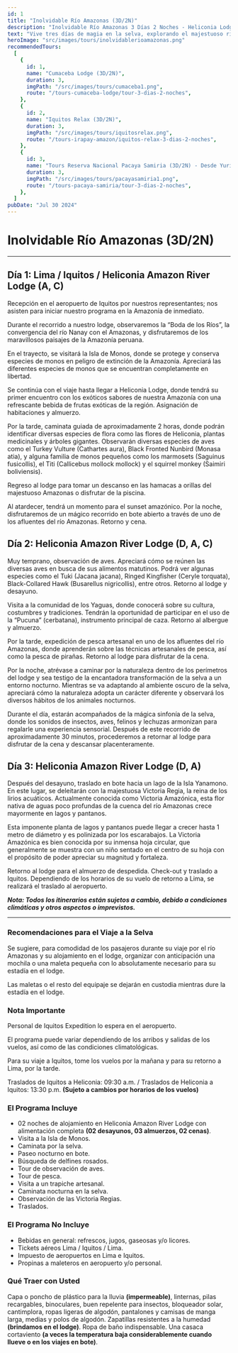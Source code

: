 ```yaml
---
id: 1
title: "Inolvidable Río Amazonas (3D/2N)"
description: "Inolvidable Río Amazonas 3 Días 2 Noches - Heliconia Lodge"
text: "Vive tres días de magia en la selva, explorando el majestuoso río Amazonas y disfrutando de la naturaleza, el confort y la aventura."
heroImage: "src/images/tours/inolvidablerioamazonas.png"
recommendedTours:
  [
    {
      id: 1,
      name: "Cumaceba Lodge (3D/2N)",
      duration: 3,
      imgPath: "/src/images/tours/cumaceba1.png",
      route: "/tours-cumaceba-lodge/tour-3-dias-2-noches",
    },
    {
      id: 2,
      name: "Iquitos Relax (3D/2N)",
      duration: 3,
      imgPath: "/src/images/tours/iquitosrelax.png",
      route: "/tours-irapay-amazon/iquitos-relax-3-dias-2-noches",
    },
    {
      id: 3,
      name: "Tours Reserva Nacional Pacaya Samiria (3D/2N) - Desde Yurimaguas",
      duration: 3,
      imgPath: "/src/images/tours/pacayasamiria1.png",
      route: "/tours-pacaya-samiria/tour-3-dias-2-noches",
    },
  ]
pubDate: "Jul 30 2024"
---
```


# Inolvidable Río Amazonas (3D/2N)

---

## Día 1: Lima / Iquitos / Heliconia Amazon River Lodge (A, C)

Recepción en el aeropuerto de Iquitos por nuestros representantes; nos asisten para iniciar nuestro programa en la Amazonía de inmediato.

Durante el recorrido a nuestro lodge, observaremos la “Boda de los Ríos”, la convergencia del río Nanay con el Amazonas, y disfrutaremos de los maravillosos paisajes de la Amazonía peruana.

En el trayecto, se visitará la Isla de Monos, donde se protege y conserva especies de monos en peligro de extinción de la Amazonía. Apreciará las diferentes especies de monos que se encuentran completamente en libertad.

Se continúa con el viaje hasta llegar a Heliconia Lodge, donde tendrá su primer encuentro con los exóticos sabores de nuestra Amazonía con una refrescante bebida de frutas exóticas de la región. Asignación de habitaciones y almuerzo.

Por la tarde, caminata guiada de aproximadamente 2 horas, donde podrán identificar diversas especies de flora como las flores de Heliconia, plantas medicinales y árboles gigantes. Observarán diversas especies de aves como el Turkey Vulture (Cathartes aura), Black Fronted Nunbird (Monasa atia), y alguna familia de monos pequeños como los marmosets (Saguinus fusicollis), el Titi (Callicebus mollock mollock) y el squirrel monkey (Saimiri boliviensis).

Regreso al lodge para tomar un descanso en las hamacas a orillas del majestuoso Amazonas o disfrutar de la piscina.

Al atardecer, tendrá un momento para el sunset amazónico. Por la noche, disfrutaremos de un mágico recorrido en bote abierto a través de uno de los afluentes del río Amazonas. Retorno y cena.

## Día 2: Heliconia Amazon River Lodge (D, A, C)

Muy temprano, observación de aves. Apreciará cómo se reúnen las diversas aves en busca de sus alimentos matutinos. Podrá ver algunas especies como el Tuki (Jacana jacana), Ringed Kingfisher (Ceryle torquata), Black-Collared Hawk (Busarellus nigricollis), entre otros. Retorno al lodge y desayuno.

Visita a la comunidad de los Yaguas, donde conocerá sobre su cultura, costumbres y tradiciones. Tendrán la oportunidad de participar en el uso de la “Pucuna” (cerbatana), instrumento principal de caza. Retorno al albergue y almuerzo.

Por la tarde, expedición de pesca artesanal en uno de los afluentes del río Amazonas, donde aprenderán sobre las técnicas artesanales de pesca, así como la pesca de pirañas. Retorno al lodge para disfrutar de la cena.

Por la noche, atrévase a caminar por la naturaleza dentro de los perímetros del lodge y sea testigo de la encantadora transformación de la selva a un entorno nocturno. Mientras se va adaptando al ambiente oscuro de la selva, apreciará cómo la naturaleza adopta un carácter diferente y observará los diversos hábitos de los animales nocturnos.

Durante el día, estarán acompañados de la mágica sinfonía de la selva, donde los sonidos de insectos, aves, felinos y lechuzas armonizan para regalarle una experiencia sensorial. Después de este recorrido de aproximadamente 30 minutos, procederemos a retornar al lodge para disfrutar de la cena y descansar placenteramente.

## Día 3: Heliconia Amazon River Lodge (D, A)

Después del desayuno, traslado en bote hacia un lago de la Isla Yanamono. En este lugar, se deleitarán con la majestuosa Victoria Regia, la reina de los lirios acuáticos. Actualmente conocida como Victoria Amazónica, esta flor nativa de aguas poco profundas de la cuenca del río Amazonas crece mayormente en lagos y pantanos.

Esta imponente planta de lagos y pantanos puede llegar a crecer hasta 1 metro de diámetro y es polinizada por los escarabajos. La Victoria Amazónica es bien conocida por su inmensa hoja circular, que generalmente se muestra con un niño sentado en el centro de su hoja con el propósito de poder apreciar su magnitud y fortaleza.

Retorno al lodge para el almuerzo de despedida. Check-out y traslado a Iquitos. Dependiendo de los horarios de su vuelo de retorno a Lima, se realizará el traslado al aeropuerto.

**_Nota: Todos los itinerarios están sujetos a cambio, debido a condiciones climáticas y otros aspectos o imprevistos._**

---

### Recomendaciones para el Viaje a la Selva

Se sugiere, para comodidad de los pasajeros durante su viaje por el río Amazonas y su alojamiento en el lodge, organizar con anticipación una mochila o una maleta pequeña con lo absolutamente necesario para su estadía en el lodge.

Las maletas o el resto del equipaje se dejarán en custodia mientras dure la estadía en el lodge.

### Nota Importante

Personal de Iquitos Expedition lo espera en el aeropuerto.

El programa puede variar dependiendo de los arribos y salidas de los vuelos, así como de las condiciones climatológicas.

Para su viaje a Iquitos, tome los vuelos por la mañana y para su retorno a Lima, por la tarde.

Traslados de Iquitos a Heliconia: 09:30 a.m. / Traslados de Heliconia a Iquitos: 13:30 p.m. **(Sujeto a cambios por horarios de los vuelos)**

### El Programa Incluye

- 02 noches de alojamiento en Heliconia Amazon River Lodge con alimentación completa **(02 desayunos, 03 almuerzos, 02 cenas)**.
- Visita a la Isla de Monos.
- Caminata por la selva.
- Paseo nocturno en bote.
- Búsqueda de delfines rosados.
- Tour de observación de aves.
- Tour de pesca.
- Visita a un trapiche artesanal.
- Caminata nocturna en la selva.
- Observación de las Victoria Regias.
- Traslados.

### El Programa No Incluye

- Bebidas en general: refrescos, jugos, gaseosas y/o licores.
- Tickets aéreos Lima / Iquitos / Lima.
- Impuesto de aeropuertos en Lima e Iquitos.
- Propinas a maleteros en aeropuerto y/o personal.

### Qué Traer con Usted

Capa o poncho de plástico para la lluvia **(impermeable)**, linternas, pilas recargables, binoculares, buen repelente para insectos, bloqueador solar, cantimplora, ropas ligeras de algodón, pantalones y camisas de manga larga, medias y polos de algodón. Zapatillas resistentes a la humedad **(brindamos en el lodge)**. Ropa de baño indispensable. Una casaca cortaviento **(a veces la temperatura baja considerablemente cuando llueve o en los viajes en bote)**.